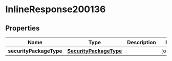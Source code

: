 

# InlineResponse200136

## Properties

Name | Type | Description | Notes
------------ | ------------- | ------------- | -------------
**securityPackageType** | [**SecurityPackageType**](SecurityPackageType.md) |  |  [optional]



